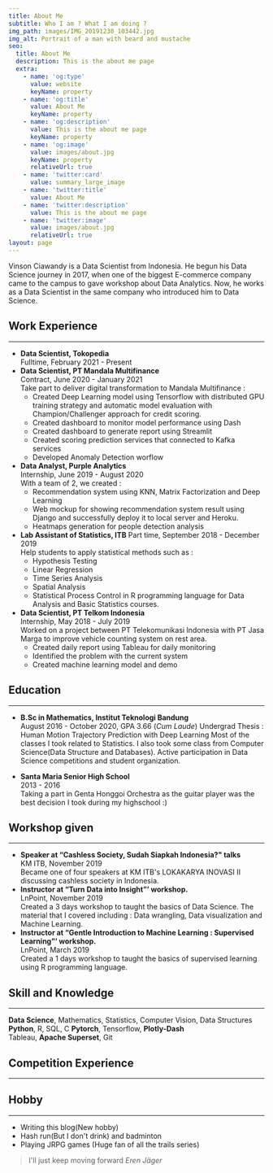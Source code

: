 ```yaml
---
title: About Me
subtitle: Who I am ? What I am doing ?
img_path: images/IMG_20191230_103442.jpg
img_alt: Portrait of a man with beard and mustache
seo:
  title: About Me
  description: This is the about me page
  extra:
    - name: 'og:type'
      value: website
      keyName: property
    - name: 'og:title'
      value: About Me
      keyName: property
    - name: 'og:description'
      value: This is the about me page
      keyName: property
    - name: 'og:image'
      value: images/about.jpg
      keyName: property
      relativeUrl: true
    - name: 'twitter:card'
      value: summary_large_image
    - name: 'twitter:title'
      value: About Me
    - name: 'twitter:description'
      value: This is the about me page
    - name: 'twitter:image'
      value: images/about.jpg
      relativeUrl: true
layout: page
---
```

Vinson Ciawandy is a Data Scientist from Indonesia. He begun his Data Science journey in 2017, when one of the biggest E-commerce company came to the campus to gave workshop about Data Analytics. Now, he works as a Data Scientist in the same company who introduced him to Data Science.

## Work Experience
---
- **Data Scientist, Tokopedia**  
Fulltime, February 2021 - Present
- **Data Scientist, PT Mandala Multifinance**  
Contract, June 2020 - January 2021  
Take part to deliver digital transformation to Mandala Multifinance :
    - Created Deep Learning model using Tensorflow with distributed GPU training strategy and automatic model evaluation with Champion/Challenger approach for credit scoring.
    - Created dashboard to monitor model performance using Dash
    - Created dashboard to generate report using Streamlit
    - Created scoring prediction services that connected to Kafka services
    - Developed Anomaly Detection worflow
- **Data Analyst, Purple Analytics**  
Internship, June 2019 - August 2020  
With a team of 2, we created :
    - Recommendation system using KNN, Matrix Factorization and
Deep Learning
    - Web mockup for showing recommendation system result using
Django and successfully deploy it to local server and Heroku.
    - Heatmaps generation for people detection analysis
- **Lab Assistant of Statistics, ITB**
Part time, September 2018 - December 2019  
Help students to apply statistical methods such as :
    - Hypothesis Testing
    - Linear Regression
    - Time Series Analysis
    - Spatial Analysis
    - Statistical Process Control
in R programming language for Data Analysis and Basic Statistics courses.
- **Data Scientist, PT Telkom Indonesia**  
Internship, May 2018 - July 2019  
Worked on a project between PT Telekomunikasi Indonesia with PT Jasa
Marga to improve vehicle counting system on rest area.
    - Created daily report using Tableau for daily monitoring
    - Identified the problem with the current system
    - Created machine learning model and demo

## Education
---
- **B.Sc in Mathematics, Institut Teknologi Bandung**  
August 2016 - October 2020, GPA 3.66 (*Cum Laude*)
Undergrad Thesis : Human Motion Trajectory Prediction with Deep Learning 
Most of the classes I took related to Statistics. I also took some class from Computer Science(Data Structure and Databases).
Active participation in Data Science competitions and student organization.

- **Santa Maria Senior High School**  
2013 - 2016  
Taking a part in Genta Honggoi Orchestra as the guitar player was the best decision I took during my highschool :)


## Workshop given
---
- **Speaker at “Cashless Society, Sudah Siapkah Indonesia?" talks**  
KM ITB, November 2019  
Became one of four speakers at KM ITB's LOKAKARYA INOVASI II discussing cashless society in
Indonesia.
- **Instructor at “Turn Data into Insight”’ workshop.**  
LnPoint, November 2019  
Created a 3 days workshop to taught the basics of Data Science. The material that I covered
including : Data wrangling, Data visualization and Machine Learning.
- **Instructor at “Gentle Introduction to Machine Learning : Supervised Learning”’ workshop.**  
LnPoint, March 2019  
Created a 1 days workshop to taught the basics of supervised learning using R programming
language.

## Skill and Knowledge
---
**Data Science**, Mathematics, Statistics, Computer Vision, Data Structures  
**Python**, R, SQL, C
**Pytorch**, Tensorflow, **Plotly-Dash**   
Tableau, **Apache Superset**, Git   

## Competition Experience
---


## Hobby
---
- Writing this blog(New hobby)
- Hash run(But I don't drink) and badminton
- Playing JRPG games (Huge fan of all the trails series)

> I'll just keep moving forward
<cite>Eren Jäger</cite>

